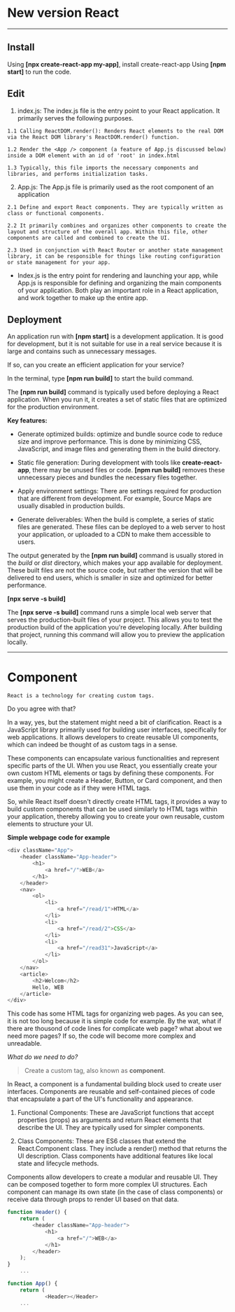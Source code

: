 # New version React

---

## Install

Using **[npx create-react-app my-app]**, install create-react-app
Using **[npm start]** to run the code.

## Edit

1. index.js: The index.js file is the entry point to your React application. It primarily serves the following purposes.

```
1.1 Calling ReactDOM.render(): Renders React elements to the real DOM via the React DOM library's ReactDOM.render() function.

1.2 Render the <App /> component (a feature of App.js discussed below) inside a DOM element with an id of 'root' in index.html

1.3 Typically, this file imports the necessary components and libraries, and performs initialization tasks.
```

2. App.js: The App.js file is primarily used as the root component of an application

```
2.1 Define and export React components. They are typically written as class or functional components.

2.2 It primarily combines and organizes other components to create the layout and structure of the overall app. Within this file, other components are called and combined to create the UI.

2.3 Used in conjunction with React Router or another state management library, it can be responsible for things like routing configuration or state management for your app.
```

- Index.js is the entry point for rendering and launching your app, while App.js is responsible for defining and organizing the main components of your application. Both play an important role in a React application, and work together to make up the entire app.

## Deployment

An application run with **[npm start]** is a development application. It is good for development, but it is not suitable for use in a real service because it is large and contains such as unnecessary messages.

If so, can you create an efficient application for your service?

In the terminal, type **[npm run build]** to start the build command.

The **[npm run build]** command is typically used before deploying a React application. When you run it, it creates a set of static files that are optimized for the production environment.

**Key features:**

- Generate optimized builds: optimize and bundle source code to reduce size and improve performance. This is done by minimizing CSS, JavaScript, and image files and generating them in the build directory.

- Static file generation: During development with tools like **create-react-app**, there may be unused files or code. **[npm run build]** removes these unnecessary pieces and bundles the necessary files together.

- Apply environment settings: There are settings required for production that are different from development. For example, Source Maps are usually disabled in production builds.

- Generate deliverables: When the build is complete, a series of static files are generated. These files can be deployed to a web server to host your application, or uploaded to a CDN to make them accessible to users.

The output generated by the **[npm run build]** command is usually stored in the _build_ or _dist_ directory, which makes your app available for deployment. These built files are not the source code, but rather the version that will be delivered to end users, which is smaller in size and optimized for better performance.

**[npx serve -s build]**

The **[npx serve -s build]** command runs a simple local web server that serves the production-built files of your project. This allows you to test the production build of the application you're developing locally. After building that project, running this command will allow you to preview the application locally.

---

# Component

```
React is a technology for creating custom tags.
```

Do you agree with that?

In a way, yes, but the statement might need a bit of clarification. React is a JavaScript library primarily used for building user interfaces, specifically for web applications. It allows developers to create reusable UI components, which can indeed be thought of as custom tags in a sense.

These components can encapsulate various functionalities and represent specific parts of the UI. When you use React, you essentially create your own custom HTML elements or tags by defining these components. For example, you might create a Header, Button, or Card component, and then use them in your code as if they were HTML tags.

So, while React itself doesn't directly create HTML tags, it provides a way to build custom components that can be used similarly to HTML tags within your application, thereby allowing you to create your own reusable, custom elements to structure your UI.

**Simple webpage code for example**

```JavaScript
<div className="App">
    <header className="App-header">
        <h1>
            <a href="/">WEB</a>
        </h1>
    </header>
    <nav>
        <ol>
            <li>
                <a href="/read/1">HTML</a>
            </li>
            <li>
                <a href="/read/2">CSS</a>
            </li>
            <li>
                <a href="/read31">JavaScript</a>
            </li>
        </ol>
    </nav>
    <article>
        <h2>Welcom</h2>
        Hello, WEB
    </article>
</div>
```

This code has some HTML tags for organizing web pages. As you can see, it is not too long because it is simple code for example. By the wat, what if there are thousond of code lines for complicate web page? what about we need more pages? If so, the code will become more complex and unreadable.

_What do we need to do?_

> Create a custom tag, also known as **component**.

In React, a component is a fundamental building block used to create user interfaces. Components are reusable and self-contained pieces of code that encapsulate a part of the UI's functionality and appearance.

1. Functional Components: These are JavaScript functions that accept properties (props) as arguments and return React elements that describe the UI. They are typically used for simpler components.

2. Class Components: These are ES6 classes that extend the React.Component class. They include a render() method that returns the UI description. Class components have additional features like local state and lifecycle methods.

Components allow developers to create a modular and reusable UI. They can be composed together to form more complex UI structures. Each component can manage its own state (in the case of class components) or receive data through props to render UI based on that data.

```JavaScript
function Header() {
	return (
		<header className="App-header">
			<h1>
				<a href="/">WEB</a>
			</h1>
		</header>
	);
}
    ...

function App() {
	return (
			<Header></Header>
    ...
```
